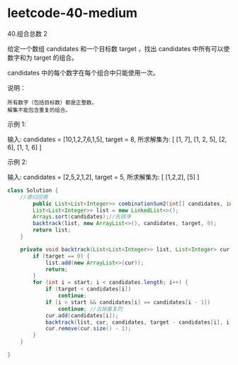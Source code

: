 # leetcode-40-medium

40.组合总数 2

给定一个数组 candidates 和一个目标数 target ，找出 candidates 中所有可以使数字和为 target 的组合。

candidates 中的每个数字在每个组合中只能使用一次。

说明：

    所有数字（包括目标数）都是正整数。
    解集不能包含重复的组合。 

示例 1:

输入: candidates = [10,1,2,7,6,1,5], target = 8,
所求解集为:
[
  [1, 7],
  [1, 2, 5],
  [2, 6],
  [1, 1, 6]
]

示例 2:

输入: candidates = [2,5,2,1,2], target = 5,
所求解集为:
[
  [1,2,2],
  [5]
]

```java
class Solution {
    //递归回溯
        public List<List<Integer>> combinationSum2(int[] candidates, int target) {
        List<List<Integer>> list = new LinkedList<>();
        Arrays.sort(candidates);//先排序
        backtrack(list, new ArrayList<>(), candidates, target, 0);
        return list;
    }

    private void backtrack(List<List<Integer>> list, List<Integer> cur, int[] candidates, int target, int start) {
        if (target == 0) {
            list.add(new ArrayList<>(cur));
            return;
        }
        for (int i = start; i < candidates.length; i++) {
            if (target < candidates[i])
                continue;
            if (i > start && candidates[i] == candidates[i - 1])
                continue; //去掉重复的
            cur.add(candidates[i]);
            backtrack(list, cur, candidates, target - candidates[i], i + 1);
            cur.remove(cur.size() - 1);
        }
    }

}
```

